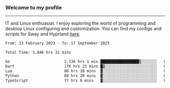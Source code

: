 ### Welcome to my profile

---

IT and Linux enthuasiat. I enjoy exploring the world of programming and desktop Linux configuring and customization. You can find my configs and scripts for Sway and Hyprland [here](https://github.com/uroborosq/mess-of-linux-configurations).

<!-- <div display="block">
 	<img align="left" width="48%" alt="isocalendar" src=".github/metrics/isocalendar_metrics.svg" />
	<img align="center" width="48%" alt="contributions" src=".github/metrics/contributions_metrics.svg" />
	<img align="center" alt="languages" src=".github/metrics/languages_metrics.svg" />
</div> -->

<!-- ![](https://komarev.com/ghpvc/?username=uroborosq&color=success&style=flat-square) -->
<!-- [](https://img.shields.io/github/last-commit/uroborosq/uroborosq?label=Profile%20updated&style=flat-square) -->

<!--START_SECTION:waka-->

```txt
From: 13 February 2023 - To: 17 September 2025

Total Time: 3,046 hrs 32 mins

Go                        2,136 hrs 1 min █████████████████▒░░░░░░░   69.53 %
Dart                      176 hrs 23 mins █▒░░░░░░░░░░░░░░░░░░░░░░░   05.74 %
Lua                       88 hrs 30 mins  ▓░░░░░░░░░░░░░░░░░░░░░░░░   02.88 %
Python                    88 hrs 20 mins  ▓░░░░░░░░░░░░░░░░░░░░░░░░   02.88 %
TypeScript                77 hrs 6 mins   ▓░░░░░░░░░░░░░░░░░░░░░░░░   02.51 %
```

<!--END_SECTION:waka-->
